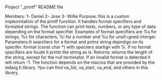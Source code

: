 Project "_printf" README file

Members:
1- Daniel
2- Jose
3- Willie
Purpose: this is a custom implemntation of the printf function. It handles format specifiers and formated strings. The function can print texts, numbers, or any type of data depending on the format specifier.
Examples of format specifiers are %s for strings, %c for characters, %i for a number and  %u for unsif=gned interger.
Parameters:It searchers for a format and pritns string depndign on its specifer. format (const char *) with speciiers startign with %. if no format specifiers are foudn it prints the string as is.
Returns: returns the length of the string, except for the null terminator. If an invalid format is detected it will return -1.
The function depends on the macros that are provided by the stdarg.h library. Ypu can find va_list, va_start, va_end, and others in this library.
